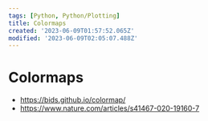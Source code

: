 ```yaml
---
tags: [Python, Python/Plotting]
title: Colormaps
created: '2023-06-09T01:57:52.065Z'
modified: '2023-06-09T02:05:07.488Z'
---
```


# Colormaps

* https://bids.github.io/colormap/
* https://www.nature.com/articles/s41467-020-19160-7

